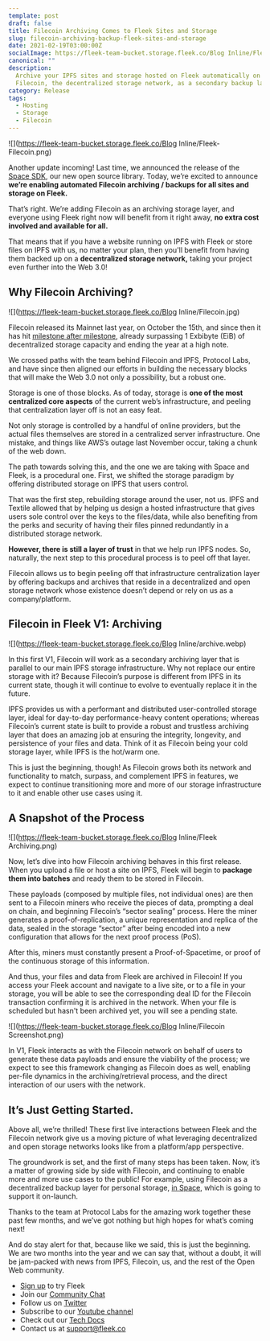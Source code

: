 ```yaml
---
template: post
draft: false
title: Filecoin Archiving Comes to Fleek Sites and Storage
slug: filecoin-archiving-backup-fleek-sites-and-storage
date: 2021-02-19T03:00:00Z
socialImage: https://fleek-team-bucket.storage.fleek.co/Blog Inline/Fleek-Filecoin.png
canonical: ""
description:
  Archive your IPFS sites and storage hosted on Fleek automatically on
  Filecoin, the decentralized storage network, as a secondary backup layer.
category: Release
tags:
  - Hosting
  - Storage
  - Filecoin
---
```


![](https://fleek-team-bucket.storage.fleek.co/Blog Inline/Fleek-Filecoin.png)

Another update incoming! Last time, we announced the release of the [Space SDK](https://github.com/FleekHQ/space-sdk), our new open source library. Today, we’re excited to announce **we’re enabling automated Filecoin archiving / backups for all sites and storage on Fleek.**

That’s right. We’re adding Filecoin as an archiving storage layer, and everyone using Fleek right now will benefit from it right away, **no extra cost involved and available for all.**

That means that if you have a website running on IPFS with Fleek or store files on IPFS with us, no matter your plan, then you'll benefit from having them backed up on a **decentralized storage network,** taking your project even further into the Web 3.0!

## Why Filecoin Archiving?

![](https://fleek-team-bucket.storage.fleek.co/Blog Inline/Filecoin.jpg)

Filecoin released its Mainnet last year, on October the 15th, and since then it has hit [milestone after milestone](https://filecoin.io/blog/filecoin-in-2020/), already surpassing 1 Exbibyte (EiB) of decentralized storage capacity and ending the year at a high note.

We crossed paths with the team behind Filecoin and IPFS, Protocol Labs, and have since then aligned our efforts in building the necessary blocks that will make the Web 3.0 not only a possibility, but a robust one.

Storage is one of those blocks. As of today, storage is **one of the most centralized core aspects** of the current web’s infrastructure, and peeling that centralization layer off is not an easy feat.

Not only storage is controlled by a handful of online providers, but the actual files themselves are stored in a centralized server infrastructure. One mistake, and things like AWS’s outage last November occur, taking a chunk of the web down.

The path towards solving this, and the one we are taking with Space and Fleek, is a procedural one. First, we shifted the storage paradigm by offering distributed storage on IPFS that users control.

That was the first step, rebuilding storage around the user, not us. IPFS and Textile allowed that by helping us design a hosted infrastructure that gives users sole control over the keys to the files/data, while also benefiting from the perks and security of having their files pinned redundantly in a distributed storage network.

**However, there is still a layer of trust** in that we help run IPFS nodes. So, naturally, the next step to this procedural process is to peel off that layer.

Filecoin allows us to begin peeling off that infrastructure centralization layer by offering backups and archives that reside in a decentralized and open storage network whose existence doesn’t depend or rely on us as a company/platform.

## Filecoin in Fleek V1: Archiving

![](https://fleek-team-bucket.storage.fleek.co/Blog Inline/archive.webp)

In this first V1, Filecoin will work as a secondary archiving layer that is parallel to our main IPFS storage infrastructure. Why not replace our entire storage with it? Because Filecoin’s purpose is different from IPFS in its current state, though it will continue to evolve to eventually replace it in the future.

IPFS provides us with a performant and distributed user-controlled storage layer, ideal for day-to-day performance-heavy content operations; whereas Filecoin’s current state is built to provide a robust and trustless archiving layer that does an amazing job at ensuring the integrity, longevity, and persistence of your files and data. Think of it as Filecoin being your cold storage layer, while IPFS is the hot/warm one.

This is just the beginning, though! As Filecoin grows both its network and functionality to match, surpass, and complement IPFS in features, we expect to continue transitioning more and more of our storage infrastructure to it and enable other use cases using it.

## A Snapshot of the Process

![](https://fleek-team-bucket.storage.fleek.co/Blog Inline/Fleek Archiving.png)

Now, let’s dive into how Filecoin archiving behaves in this first release. When you upload a file or host a site on IPFS, Fleek will begin to **package them into batches** and ready them to be stored in Filecoin.

These payloads (composed by multiple files, not individual ones) are then sent to a Filecoin miners who receive the pieces of data, prompting a deal on chain, and beginning Filecoin’s “sector sealing” process. Here the miner generates a proof-of-replication, a unique representation and replica of the data, sealed in the storage “sector” after being encoded into a new configuration that allows for the next proof process (PoS).

After this, miners must constantly present a Proof-of-Spacetime, or proof of the continuous storage of this information.

And thus, your files and data from Fleek are archived in Filecoin! If you access your Fleek account and navigate to a live site, or to a file in your storage, you will be able to see the corresponding deal ID for the Filecoin transaction confirming it is archived in the network. When your file is scheduled but hasn't been archived yet, you will see a pending state.

![](https://fleek-team-bucket.storage.fleek.co/Blog Inline/Filecoin Screenshot.png)

In V1, Fleek interacts as with the Filecoin network on behalf of users to generate these data payloads and ensure the viability of the process; we expect to see this framework changing as Filecoin does as well, enabling per-file dynamics in the archiving/retrieval process, and the direct interaction of our users with the network.

## It’s Just Getting Started.

Above all, we’re thrilled! These first live interactions between Fleek and the Filecoin network give us a moving picture of what leveraging decentralized and open storage networks looks like from a platform/app perspective.

The groundwork is set, and the first of many steps has been taken. Now, it’s a matter of growing side by side with Filecoin, and continuing to enable more and more use cases to the public! For example, using Filecoin as a decentralized backup layer for personal storage, [in Space](http://space.storage/), which is going to support it on-launch.

Thanks to the team at Protocol Labs for the amazing work together these past few months, and we’ve got nothing but high hopes for what’s coming next!

And do stay alert for that, because like we said, this is just the beginning. We are two months into the year and we can say that, without a doubt, it will be jam-packed with news from IPFS, Filecoin, us, and the rest of the Open Web community.

- [Sign up](https://app.fleek.co/) to try Fleek
- Join our [Community Chat](https://slack.fleek.co/)
- Follow us on [Twitter](https://twitter.com/fleek)
- Subscribe to our [Youtube channel](https://www.youtube.com/channel/UCBzlwYM0JjZpjDZ52-SLUmw)
- Check out our [Tech Docs](https://docs.fleek.co/)
- Contact us at support@fleek.co
